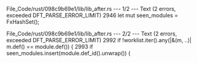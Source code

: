 File_Code/rust/098c9b69e1/lib/lib_after.rs --- 1/2 --- Text (2 errors, exceeded DFT_PARSE_ERROR_LIMIT)
                                                                                                                                                          2946         let mut seen_modules = FxHashSet();

File_Code/rust/098c9b69e1/lib/lib_after.rs --- 2/2 --- Text (2 errors, exceeded DFT_PARSE_ERROR_LIMIT)
2992                         if !worklist.iter().any(|&(m, ..)| m.def() == module.def()) {                                                                   2993                         if seen_modules.insert(module.def_id().unwrap()) {

